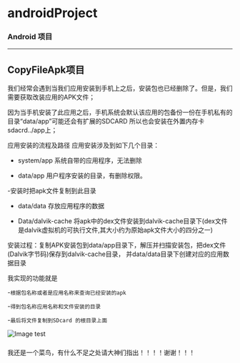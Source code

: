 # androidProject
###      Android 项目

****

##    CopyFileApk项目

我们经常会遇到当我们应用安装到手机上之后，安装包也已经删除了。但是，我们需要获取改装应用的APK文件；

因为当手机安装了此应用之后，手机系统会默认该应用的包备份一份在手机私有的目录“data/app”可能还会有扩展的SDCARD
所以也会安装在外置内存卡sdacrd../app上；

应用安装的流程及路径 
应用安装涉及到如下几个目录：

*   system/app 
系统自带的应用程序，无法删除

-   data/app
用户程序安装的目录，有删除权限。

-安装时把apk文件复制到此目录

-   data/data
存放应用程序的数据

-   Data/dalvik-cache
将apk中的dex文件安装到dalvik-cache目录下(dex文件是dalvik虚拟机的可执行文件,其大小约为原始apk文件大小的四分之一)



   安装过程：复制APK安装包到data/app目录下，解压并扫描安装包，把dex文件(Dalvik字节码)保存到dalvik-cache目录，
   并data/data目录下创建对应的应用数据目录




我实现的功能就是

-`根据包名称或者是应用名称来查询已经安装的apk`

-`得到包名称应用名称和文件安装的目录`

-`最后将文件复制到SDcard 的根目录上面`

![Image test](https://github.com/gifmeryshuai/androidProject/blob/master/pictures/device-2016-07-20-141236.png?raw=true)

###
我还是一个菜鸟，有什么不足之处请大神们指出！！！！谢谢！！！
